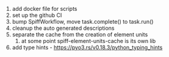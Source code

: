 1. add docker file for scripts
1. set up the github CI
1. bump SpiffWorkflow, move task.complete() to task.run()
1. cleanup the auto generated descriptions
1. separate the cache from the creation of element units
   1. at some point spiff-element-units-cache is its own lib
1. add type hints - https://pyo3.rs/v0.18.3/python_typing_hints